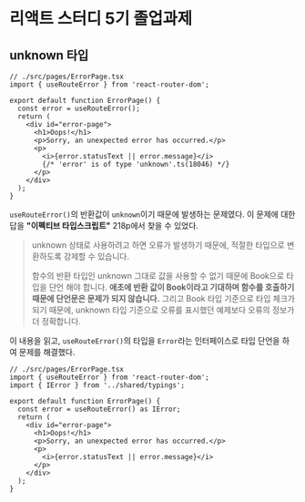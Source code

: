 # 리액트 스터디 5기 졸업과제

## unknown 타입

```tsx
// ./src/pages/ErrorPage.tsx
import { useRouteError } from 'react-router-dom';

export default function ErrorPage() {
  const error = useRouteError();
  return (
    <div id="error-page">
      <h1>Oops!</h1>
      <p>Sorry, an unexpected error has occurred.</p>
      <p>
        <i>{error.statusText || error.message}</i>
        {/* 'error' is of type 'unknown'.ts(18046) */}
      </p>
    </div>
  );
}
```

`useRouteError()`의 반환값이 `unknown`이기 때문에 발생하는 문제였다.
이 문제에 대한 답을 **"이펙티브 타입스크립트"** 218p에서 찾을 수 있었다.

> unknown 상태로 사용하려고 하면 오류가 발생하기 때문에, 적절한 타입으로 변환하도록 강제할 수 있습니다.
>
> 함수의 반환 타입인 unknown 그대로 값을 사용할 수 없기 때문에 Book으로 타입을 단언 해야 합니다. **애초에 반환 값이 Book이라고 기대하며 함수를 호출하기 때문에 단언문은 문제가 되지 않습니다.** 그리고 Book 타입 기준으로 타입 체크가 되기 때문에, unknown 타입 기준으로 오류를 표시했던 예제보다 오류의 정보가 더 정확합니다.

이 내용을 읽고, `useRouteError()`의 타입을 `Error`라는 인터페이스로 타입 단언을 하여 문제를 해결했다.

```tsx
// ./src/pages/ErrorPage.tsx
import { useRouteError } from 'react-router-dom';
import { IError } from '../shared/typings';

export default function ErrorPage() {
  const error = useRouteError() as IError;
  return (
    <div id="error-page">
      <h1>Oops!</h1>
      <p>Sorry, an unexpected error has occurred.</p>
      <p>
        <i>{error.statusText || error.message}</i>
      </p>
    </div>
  );
}
```
